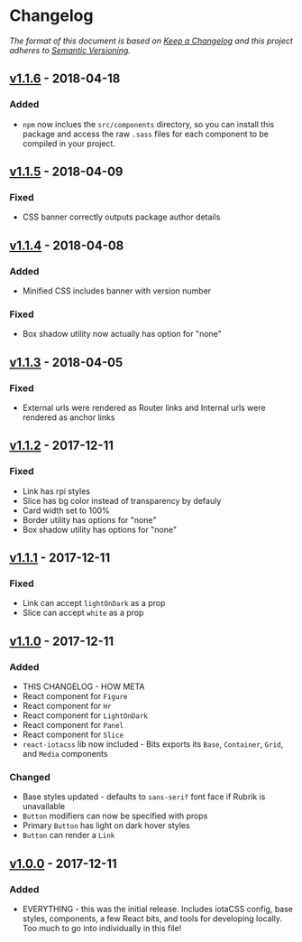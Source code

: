# Changelog

*The format of this document is based on [Keep a Changelog](http://keepachangelog.com/en/1.0.0/)
and this project adheres to [Semantic Versioning](http://semver.org/spec/v2.0.0.html).*

## [v1.1.6](https://github.com/RaspberryPiFoundation/Bits/compare/v1.1.5...v1.1.6) - 2018-04-18

### Added

- `npm` now inclues the `src/components` directory, so you can install this package and access the raw `.sass` files for each component to be compiled in your project.

## [v1.1.5](https://github.com/RaspberryPiFoundation/Bits/compare/v1.1.4...v1.1.5) - 2018-04-09

### Fixed

- CSS banner correctly outputs package author details

## [v1.1.4](https://github.com/RaspberryPiFoundation/Bits/compare/v1.1.3...v1.1.4) - 2018-04-08

### Added

- Minified CSS includes banner with version number

### Fixed

- Box shadow utility now actually has option for "none"

## [v1.1.3](https://github.com/RaspberryPiFoundation/Bits/compare/v1.1.2...v1.1.3) - 2018-04-05

### Fixed

- External urls were rendered as Router links and Internal urls were rendered as anchor links

## [v1.1.2](https://github.com/RaspberryPiFoundation/Bits/compare/v1.1.1...v1.1.2) - 2017-12-11

### Fixed

- Link has rpi styles
- Slice has bg color instead of transparency by defauly
- Card width set to 100%
- Border utility has options for "none"
- Box shadow utility has options for "none"

## [v1.1.1](https://github.com/RaspberryPiFoundation/Bits/compare/v1.1.0...v1.1.1) - 2017-12-11

### Fixed

- Link can accept `lightOnDark` as a prop
- Slice can accept `white` as a prop

## [v1.1.0](https://github.com/RaspberryPiFoundation/Bits/compare/v1.0.0...v1.1.0) - 2017-12-11

### Added

- THIS CHANGELOG - HOW META
- React component for `Figure`
- React component for `Hr`
- React component for `LightOnDark`
- React component for `Panel`
- React component for `Slice`
- `react-iotacss` lib now included - Bits exports its `Base`, `Container`, `Grid`, and `Media` components

### Changed

- Base styles updated - defaults to `sans-serif` font face if Rubrik is unavailable
- `Button` modifiers can now be specified with props
- Primary `Button` has light on dark hover styles
- `Button` can render a `Link`

## [v1.0.0](https://github.com/RaspberryPiFoundation/Bits/releases/tag/v1.0.0) - 2017-12-11

### Added

- EVERYTHING - this was the initial release. Includes iotaCSS config, base styles, components, a few React bits, and tools for developing locally. Too much to go into individually in this file!
